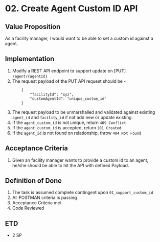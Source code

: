 # 02. Create Agent Custom ID API

## Value Proposition

As a facility manager, I would want to be able to set a custom id against a agent.

## Implementation

1. Modify a REST API endpoint to support update on [PUT] `/agent/{agentId}`
2. The request payload of the PUT API request should be -
    ```
        {
            "facilityId": "xyz",
            "customAgentId": "unique_custom_id"
        }
    ```
3. The request payload to be unmarshalled and validated against existing `agent_id` and `facility_id` if not add new or update existing.
4. If the `agent_custom_id` is not unique, return `409 Conflict`
5. If the `agent_custom_id` is accepted, return `201 Created`
6. If the `agent_id` is not found on relationship, throw `404 Not Found`

## Acceptance Criteria

1. Given an facility manager wants to provide a custom id to an agent, he/she should be able to hit the API with defined Payload.

## Definition of Done

1. The task is assumed complete contingent upon `01_support_custom_id`
2. All POSTMAN criteria is passing
3. Acceptance Criteria met
4. Code Reviewed

## ETD

- 2 SP
